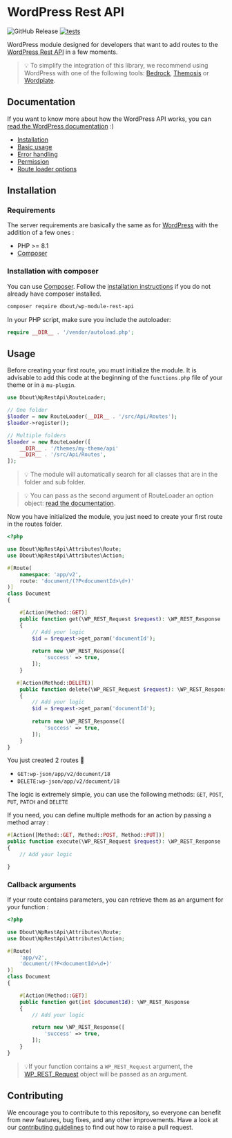 # WordPress Rest API

![GitHub Release](https://img.shields.io/github/v/release/dimitriBouteille/wp-module-rest-api) [![tests](https://img.shields.io/github/actions/workflow/status/dimitriBouteille/wp-orm/tests.yml?label=tests)](https://github.com/dimitriBouteille/wp-module-rest-api/actions/workflows/tests.yml)

WordPress module designed for developers that want to add routes to the [WordPress Rest API](https://developer.wordpress.org/rest-api/) in a few moments.

> 💡 To simplify the integration of this library, we recommend using WordPress with one of the following tools: [Bedrock](https://roots.io/bedrock/), [Themosis](https://framework.themosis.com/) or [Wordplate](https://github.com/wordplate/wordplate#readme).

## Documentation

If you want to know more about how the WordPress API works, you can [read the WordPress documentation](https://developer.wordpress.org/rest-api/) :)

- [Installation](#installation)
- [Basic usage](#usage)
- [Error handling](/doc/error-handling.md)
- [Permission](/doc/permission.md)
- [Route loader options](doc/options.md)

## Installation

### Requirements

The server requirements are basically the same as for [WordPress](https://wordpress.org/about/requirements/) with the addition of a few ones :

- PHP >= 8.1
- [Composer](https://getcomposer.org/)

### Installation with composer

You can use [Composer](https://getcomposer.org/). Follow the [installation instructions](https://getcomposer.org/doc/00-intro.md) if you do not already have composer installed.

~~~bash
composer require dbout/wp-module-rest-api
~~~

In your PHP script, make sure you include the autoloader:

~~~php
require __DIR__ . '/vendor/autoload.php';
~~~

## Usage

Before creating your first route, you must initialize the module. It is advisable to add this code at the beginning of the `functions.php` file of your theme or in a `mu-plugin`.

```php
use Dbout\WpRestApi\RouteLoader;

// One folder
$loader = new RouteLoader(__DIR__ . '/src/Api/Routes');
$loader->register();

// Multiple folders
$loader = new RouteLoader([
    __DIR__ . '/themes/my-theme/api'
    __DIR__ . '/src/Api/Routes',
]);
```

> 💡 The module will automatically search for all classes that are in the folder and sub folder.

> 💡 You can pass as the second argument of RouteLoader an option object: [read the documentation](doc/options.md).

Now you have initialized the module, you just need to create your first route in the routes folder.

```php
<?php

use Dbout\WpRestApi\Attributes\Route;
use Dbout\WpRestApi\Attributes\Action;

#[Route(
    namespace: 'app/v2',
    route: 'document/(?P<documentId>\d+)'
)]
class Document 
{

    #[Action(Method::GET)]
    public function get(\WP_REST_Request $request): \WP_REST_Response
    {
        // Add your logic 
        $id = $request->get_param('documentId');
       
        return new \WP_REST_Response([
            'success' => true,
        ]);
    }

   #[Action(Method::DELETE)]
    public function delete(\WP_REST_Request $request): \WP_REST_Response
    {
        // Add your logic 
        $id = $request->get_param('documentId');
        
        return new \WP_REST_Response([
            'success' => true,
        ]);
    }
}
```

You just created 2 routes 🎉

- `GET:wp-json/app/v2/document/18`
- `DELETE:wp-json/app/v2/document/18`

The logic is extremely simple, you can use the following methods: `GET`, `POST`, `PUT`, `PATCH` and `DELETE`

If you need, you can define multiple methods for an action by passing a method array :

```php
#[Action([Method::GET, Method::POST, Method::PUT])]
public function execute(\WP_REST_Request $request): \WP_REST_Response
{
    // Add your logic 

}
```

### Callback arguments

If your route contains parameters, you can retrieve them as an argument for your function :

```php
<?php

use Dbout\WpRestApi\Attributes\Route;
use Dbout\WpRestApi\Attributes\Action;

#[Route(
    'app/v2',
    'document/(?P<documentId>\d+)'
)]
class Document
{

    #[Action(Method::GET)]
    public function get(int $documentId): \WP_REST_Response
    {
        // Add your logic

        return new \WP_REST_Response([
            'success' => true,
        ]);
    }
}
```

> 💡If your function contains a `WP_REST_Request` argument, the [WP_REST_Request](https://developer.wordpress.org/rest-api/extending-the-rest-api/adding-custom-endpoints/#arguments) object will be passed as an argument.

## Contributing

We encourage you to contribute to this repository, so everyone can benefit from new features, bug fixes, and any other improvements. Have a look at our [contributing guidelines](CONTRIBUTING.md) to find out how to raise a pull request.